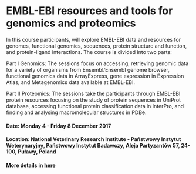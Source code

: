 # EMBL-EBI resources and tools for genomics and proteomics

In this course participants, will explore EMBL-EBI data and resources for genomes, functional genomics, sequences, protein structure and function, and protein-ligand interactions. The course is divided into two parts:

Part I Genomics: The sessions focus on accessing, retrieving genomic data for a variety of organisms from Ensembl/Ensembl genome browser, functional genomics data in ArrayExpress, gene expression in Expression Atlas, and Metagenomics data available at EMBL-EBI.

Part II Proteomics: The sessions take the participants through EMBL-EBI protein resources focusing on the study of protein sequences in UniProt database, accessing functional protein classification data in InterPro, and finding and analysing macromolecular structures in PDBe.

#### Date: Monday 4 - Friday 8 December 2017

#### Location: National Veterinary Research Institute - Państwowy Instytut Weterynaryjny, Państwowy Instytut Badawczy, Aleja Partyzantów 57, 24-100,  Puławy, Poland

#### More details in [here][1]


[1]: https://www.ebi.ac.uk/training/events/2017/embl-ebi-resources-and-tools-genomics-and-proteomics
